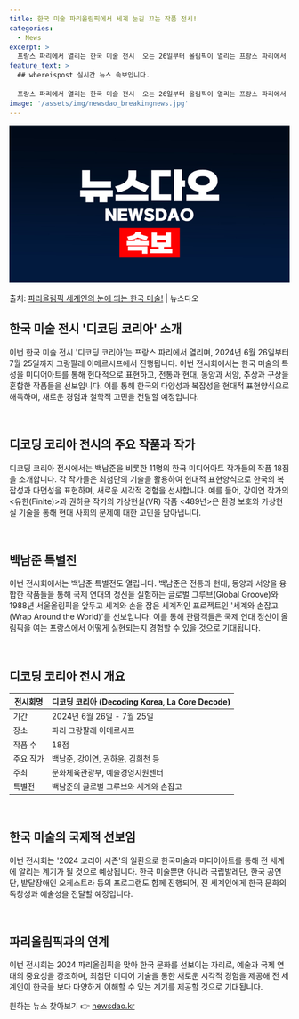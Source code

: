 ```yaml
---
title: 한국 미술 파리올림픽에서 세계 눈길 끄는 작품 전시!
categories:
  - News
excerpt: >
  프랑스 파리에서 열리는 한국 미술 전시  오는 26일부터 올림픽이 열리는 프랑스 파리에서 전 세계인에게 한국…
feature_text: >
  ## whereispost 실시간 뉴스 속보입니다.

  프랑스 파리에서 열리는 한국 미술 전시  오는 26일부터 올림픽이 열리는 프랑스 파리에서 전 세계인에게 한국…
image: '/assets/img/newsdao_breakingnews.jpg'
---
```


![뉴스다오 속보](/assets/img/newsdao_breakingnews.jpg)

<p>출처: <a href="https://newsdao.kr/4725" rel="dofollow">파리올림픽 세계인의 눈에 띄는 한국 미술!</a> | 뉴스다오</p>

<h2 data-ke-size="size26">한국 미술 전시 '디코딩 코리아' 소개</h2>
이번 한국 미술 전시 '디코딩 코리아'는 프랑스 파리에서 열리며, 2024년 6월 26일부터 7월 25일까지 그랑팔레 이메르시프에서 진행됩니다. 이번 전시회에서는 한국 미술의 특성을 미디어아트를 통해 현대적으로 표현하고, 전통과 현대, 동양과 서양, 추상과 구상을 혼합한 작품들을 선보입니다. 이를 통해 한국의 다양성과 복잡성을 현대적 표현양식으로 해독하며, 새로운 경험과 철학적 고민을 전달할 예정입니다.

<p data-ke-size="size16">&nbsp;</p>

<h2 data-ke-size="size26">디코딩 코리아 전시의 주요 작품과 작가</h2>
디코딩 코리아 전시에서는 백남준을 비롯한 11명의 한국 미디어아트 작가들의 작품 18점을 소개합니다. 각 작가들은 최첨단의 기술을 활용하여 현대적 표현양식으로 한국의 복잡성과 다면성을 표현하며, 새로운 시각적 경험을 선사합니다. 예를 들어, 강이연 작가의 <유한(Finite)>과 권하윤 작가의 가상현실(VR) 작품 <489년>은 환경 보호와 가상현실 기술을 통해 현대 사회의 문제에 대한 고민을 담아냅니다.

<p data-ke-size="size16">&nbsp;</p>

<h2 data-ke-size="size26">백남준 특별전</h2>
이번 전시회에서는 백남준 특별전도 열립니다. 백남준은 전통과 현대, 동양과 서양을 융합한 작품들을 통해 국제 연대의 정신을 실험하는 글로벌 그루브(Global Groove)와 1988년 서울올림픽을 앞두고 세계와 손을 잡은 세계적인 프로젝트인 '세계와 손잡고(Wrap Around the World)'를 선보입니다. 이를 통해 관람객들은 국제 연대 정신이 올림픽을 여는 프랑스에서 어떻게 실현되는지 경험할 수 있을 것으로 기대됩니다.

<p data-ke-size="size16">&nbsp;</p>

<h2 data-ke-size="size26">디코딩 코리아 전시 개요</h2>
<table>
	<thead>
		<tr>
			<th>전시회명</th>
			<th>디코딩 코리아 (Decoding Korea, La Core Decode)</th>
		</tr>
	</thead>
	<tbody>
		<tr>
			<td>기간</td>
			<td>2024년 6월 26일 - 7월 25일</td>
		</tr>
		<tr>
			<td>장소</td>
			<td>파리 그랑팔레 이메르시프</td>
		</tr>
		<tr>
			<td>작품 수</td>
			<td>18점</td>
		</tr>
		<tr>
			<td>주요 작가</td>
			<td>백남준, 강이연, 권하윤, 김희천 등</td>
		</tr>
		<tr>
			<td>주최</td>
			<td>문화체육관광부, 예술경영지원센터</td>
		</tr>
		<tr>
			<td>특별전</td>
			<td>백남준의 글로벌 그루브와 세계와 손잡고</td>
		</tr>
	</tbody>
</table>

<p data-ke-size="size16">&nbsp;</p>

<h2 data-ke-size="size26">한국 미술의 국제적 선보임</h2>
이번 전시회는 '2024 코리아 시즌'의 일환으로 한국미술과 미디어아트를 통해 전 세계에 알리는 계기가 될 것으로 예상됩니다. 한국 미술뿐만 아니라 국립발레단, 한국 공연단, 발달장애인 오케스트라 등의 프로그램도 함께 진행되어, 전 세계인에게 한국 문화의 독창성과 예술성을 전달할 예정입니다.

<p data-ke-size="size16">&nbsp;</p>

<h2 data-ke-size="size26">파리올림픽과의 연계</h2>
이번 전시회는 2024 파리올림픽을 맞아 한국 문화를 선보이는 자리로, 예술과 국제 연대의 중요성을 강조하며, 최첨단 미디어 기술을 통한 새로운 시각적 경험을 제공해 전 세계인이 한국을 보다 다양하게 이해할 수 있는 계기를 제공할 것으로 기대됩니다. 

원하는 뉴스 찾아보기 👉 <a href="https://newsdao.kr" rel="dofollow">newsdao.kr</a>


